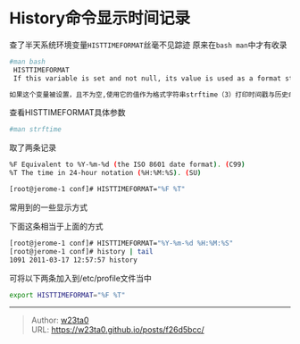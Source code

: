 # History命令显示时间记录


查了半天系统环境变量`HISTTIMEFORMAT`丝毫不见踪迹 原来在`bash man`中才有收录
```bash
#man bash
 HISTTIMEFORMAT
 If this variable is set and not null, its value is used as a format string for strftime(3) to print the time stamp associated with each history entry displayed by the history builtin. If this variable is set, time stamps are written to the history file so they may be preserved across shell sessions.

如果这个变量被设置，且不为空,使用它的值作为格式字符串strftime（3）打印时间戳与历史命令内建显示的每个条目相关联的历史.如果这个变量被设置，时间戳会被写入历史文件，这样的话他们可能会保留在shell会话。
```
查看HISTTIMEFORMAT具体参数

```bash
#man strftime
```

取了两条记录

```bash
%F Equivalent to %Y-%m-%d (the ISO 8601 date format). (C99)
%T The time in 24-hour notation (%H:%M:%S). (SU)

[root@jerome-1 conf]# HISTTIMEFORMAT="%F %T"
```
常用到的一些显示方式

下面这条相当于上面的方式
```bash
[root@jerome-1 conf]# HISTTIMEFORMAT="%Y-%m-%d %H:%M:%S"
[root@jerome-1 conf]# history | tail
1091 2011-03-17 12:57:57 history
```
可将以下两条加入到/etc/profile文件当中
```bash
export HISTTIMEFORMAT="%F %T"
```


---

> Author: [w23ta0](https://github.com/w23ta0)  
> URL: https://w23ta0.github.io/posts/f26d5bcc/  


